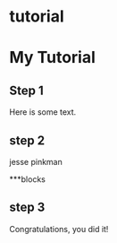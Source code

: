 # tutorial
# My Tutorial

## Step 1

Here is some text.

## step 2


jesse pinkman


***blocks

## step 3


Congratulations, you did it!

